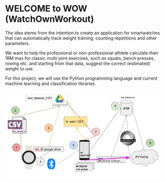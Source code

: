# WELCOME to WOW (WatchOwnWorkout)

The idea stems from the intention to create an application for smartwatches that can automatically track weight training, counting repetitions and other parameters.

We want to help the professional or non-professional athlete calculate their 1RM max for classic multi-joint exercises, such as squats, bench presses, rowing etc. and starting from that data, suggest the correct (estimated) weight to use.

For this project, we will use the Python programming language and current machine learning and classification libraries.


![Gym Image 1](images/gym1.jpg)




